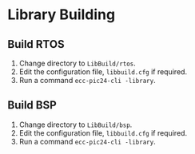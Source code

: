 # Library Building

## Build RTOS

1. Change directory to `LibBuild/rtos`.
2. Edit the configuration file, `libbuild.cfg` if required.
3. Run a command `ecc-pic24-cli -library`.

## Build BSP
1. Change directory to `LibBuild/bsp`.
2. Edit the configuration file, `libbuild.cfg` if required.
3. Run a command `ecc-pic24-cli -library`.
